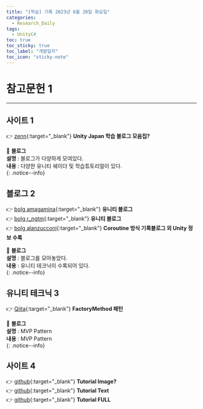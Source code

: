 ```yaml
---
title: "[학습] 기록 2023년 6월 20일 화요일"
categories:
  - Research_Daily
tags:
  - UnityC#
toc: true
toc_sticky: true
toc_label: "개발일지"
toc_icon: "sticky-note"
---
```


# 참고문헌 1

---

## 사이트 1
👉 [zenn](https://zenn.dev/topics/unity){:target="_blank"} **Unity Japan 학습 블로그 모음집?** <br> 

📌 **블로그** <br>
**설명** : 블로그가 다양하게 모여있다. <br>
**내용** : 다양한 유니티 쉐이더 및 학습튜토리얼이 있다.<br>
{: .notice--info}

## 블로그 2

👉 [bolg amagamina](https://amagamina.jp/blog/){:target="_blank"} **유니티 블로그** <br> 
👉 [bolg r_ngtm](https://zenn.dev/r_ngtm){:target="_blank"} **유니티 블로그** <br> 
👉 [bolg alanzucconi](https://www.alanzucconi.com/){:target="_blank"} **Coroutine 방식 기록블로그 외 Unity 정보 수록** <br> 

📌 **블로그** <br>
**설명** : 블로그를 모아놓았다.<br>
**내용** : 유니티 테크닉이 수록되어 있다.<br>
{: .notice--info}

## 유니티 테크닉 3

👉 [Qiita](https://qiita.com/Tomy_0331/items/5d8904da291533cc925c){:target="_blank"} **FactoryMethod 패턴** <br> 

📌 **블로그** <br>
**설명** : MVP Pattern<br>
**내용** : MVP Pattern<br>
{: .notice--info}

## 사이트 4

👉 [github](https://mmistakes.github.io/minimal-mistakes/docs/helpers/){:target="_blank"} **Tutorial Image?**  <br>
👉 [github](https://mmistakes.github.io/minimal-mistakes/docs/utility-classes/){:target="_blank"} **Tutorial Text**  <br>
👉 [github](https://mmistakes.github.io/minimal-mistakes/year-archive/){:target="_blank"} **Tutorial FULL**  <br>